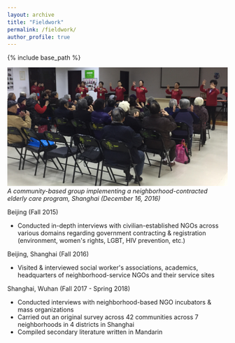 ```yaml
---
layout: archive
title: "Fieldwork"
permalink: /fieldwork/
author_profile: true
---
```


{% include base_path %}

![](/images/fw0.jpg)
*A community-based group implementing a neighborhood-contracted elderly care program, Shanghai (December 16, 2016)*

Beijing (Fall 2015)
- Conducted in-depth interviews with civilian-established NGOs across various domains regarding government contracting & registration (environment, women's rights, LGBT, HIV prevention, etc.)

Beijing, Shanghai (Fall 2016)
- Visited & interviewed social worker's associations, academics, headquarters of neighborhood-service NGOs and their service sites

Shanghai, Wuhan (Fall 2017 - Spring 2018)
- Conducted interviews with neighborhood-based NGO incubators & mass organizations
- Carried out an original survey across 42 communities across 7 neighborhoods in 4 districts in Shanghai
- Compiled secondary literature written in Mandarin
